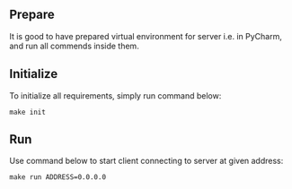 ## Prepare
It is good to have prepared virtual environment for server i.e. in PyCharm, and run
all commends inside them.

## Initialize
To initialize all requirements, simply run command below:
```
make init
```

## Run
Use command below to start client connecting to server at given address:
```
make run ADDRESS=0.0.0.0
```

